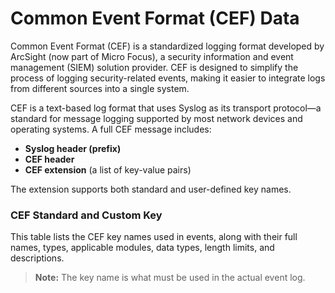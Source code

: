 # Common Event Format (CEF) Data

Common Event Format (CEF) is a standardized logging format developed by ArcSight (now part of Micro Focus), a security information and event management (SIEM) solution provider. CEF is designed to simplify the process of logging security-related events, making it easier to integrate logs from different sources into a single system.

CEF is a text-based log format that uses Syslog as its transport protocol—a standard for message logging supported by most network devices and operating systems. A full CEF message includes:

* **Syslog header (prefix)**
* **CEF header**
* **CEF extension** (a list of key-value pairs)

The extension supports both standard and user-defined key names.

### CEF Standard and Custom Key

This table lists the CEF key names used in events, along with their full names, types, applicable modules, data types, length limits, and descriptions.

> **Note:** The key name is what must be used in the actual event log.
